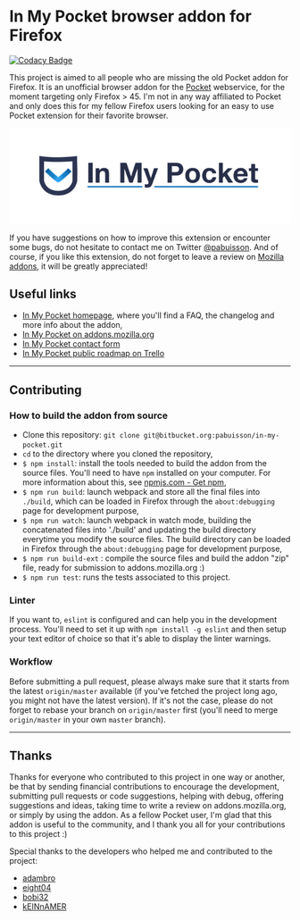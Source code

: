 # In My Pocket browser addon for Firefox

[![Codacy Badge](https://api.codacy.com/project/badge/Grade/1b66013669b94f77a574b39c305ef23b)](https://www.codacy.com/app/pabuisson/in-my-pocket?utm_source=pabuisson@bitbucket.org&amp;utm_medium=referral&amp;utm_content=pabuisson/in-my-pocket&amp;utm_campaign=Badge_Grade)

This project is aimed to all people who are missing the old Pocket addon for Firefox. It is an unofficial browser addon for the [Pocket](http://getpocket.com/) webservice, for the moment targeting only Firefox > 45. I'm not in any way affiliated to Pocket and only does this for my fellow Firefox users looking for an easy to use Pocket extension for their favorite browser.

![In My Pocket 0.9.x logo](./assets/logo.png)

If you have suggestions on how to improve this extension or encounter some bugs, do not hesitate to contact me on Twitter [@pabuisson](https://twitter.com/pabuisson). And of course, if you like this extension, do not forget to leave a review on [Mozilla addons](https://addons.mozilla.org/en-US/firefox/addon/in-my-pocket/), it will be greatly appreciated!

## Useful links

* [In My Pocket homepage](https://inmypocketaddon.com), where you'll find a FAQ, the changelog and more info about the addon,
* [In My Pocket on addons.mozilla.org](https://addons.mozilla.org/en-US/firefox/addon/in-my-pocket/)
* [In My Pocket contact form](https://pabuisson.wufoo.com/forms/zi5scw41v368kr/)
* [In My Pocket public roadmap on Trello](https://trello.com/b/MfdNQXzX/imp-public-roadmap)

-----

## Contributing

### How to build the addon from source

* Clone this repository: `git clone git@bitbucket.org:pabuisson/in-my-pocket.git`
* `cd` to the directory where you cloned the repository,
* `$ npm install`: install the tools needed to build the addon from the source files. You'll need to have `npm` installed on your computer. For more information about this, see [npmjs.com - Get npm](https://www.npmjs.com/get-npm),
* `$ npm run build`: launch webpack and store all the final files into `./build`, which can be loaded in Firefox through the `about:debugging` page for development purpose,
* `$ npm run watch`: launch webpack in watch mode, building the concatenated files into './build' and updating the build directory everytime you modify the source files. The build directory can be loaded in Firefox through the `about:debugging` page for development purpose,
* `$ npm run build-ext` : compile the source files and build the addon "zip" file, ready for submission to addons.mozilla.org :)
* `$ npm run test`: runs the tests associated to this project.


### Linter

If you want to, `eslint` is configured and can help you in the development process. You'll need to set it up with `npm install -g eslint` and then setup your text editor of choice so that it's able to display the linter warnings.


### Workflow

Before submitting a pull request, please always make sure that it starts from the latest `origin/master` available (if you've fetched the project long ago, you might not have the latest version). If it's not the case, please do not forget to rebase your branch on `origin/master` first (you'll need to merge `origin/master` in your own `master` branch).

-----

## Thanks

Thanks for everyone who contributed to this project in one way or another, be that by sending financial contributions to encourage the development, submitting pull requests or code suggestions, helping with debug, offering suggestions and ideas, taking time to write a review on addons.mozilla.org, or simply by using the addon. As a fellow Pocket user, I'm glad that this addon is useful to the community, and I thank you all for your contributions to this project :)

Special thanks to the developers who helped me and contributed to the project:

* [adambro](https://bitbucket.org/adambro/)
* [eight04](https://bitbucket.org/eight04/)
* [bobi32](https://bitbucket.org/bobi32/)
* [kEINnAMER](https://bitbucket.org/kEINnAMER/)
